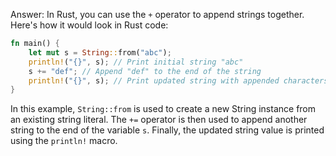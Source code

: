 Answer: In Rust, you can use the `+` operator to append strings together. Here's how it would look in Rust code:
```rust
fn main() {
    let mut s = String::from("abc");
    println!("{}", s); // Print initial string "abc"
    s += "def"; // Append "def" to the end of the string
    println!("{}", s); // Print updated string with appended characters
}
```
In this example, `String::from` is used to create a new String instance from an existing string literal. The `+=` operator is then used to append another string to the end of the variable `s`. Finally, the updated string value is printed using the `println!` macro.

